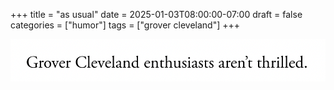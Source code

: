 +++
title = "as usual"
date = 2025-01-03T08:00:00-07:00
draft = false
categories = ["humor"]
tags = ["grover cleveland"]
+++

![](./thrilled.png)